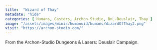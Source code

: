 ```yaml
---
title:  "Wizard of Thay"
metadate: "hide"
categories: [ Humans, Casters, Archon-Studio, DnL-Deuslair, Thay ]
image: "/assets/images/minis/humanoid/humans/WizardOfThay2.png"
visit: "https://archon-studio.com/"
---
```

From the Archon-Studio Dungeons & Lasers: Deuslair Campaign.